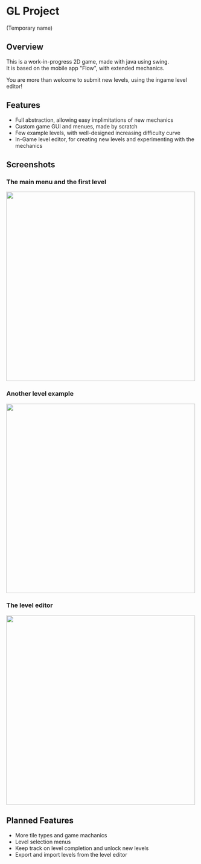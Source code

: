 # GL Project  
(Temporary name)


## Overview
This is a work-in-progress 2D game, made with java using swing.  
It is based on the mobile app "Flow", with extended mechanics.  

You are more than welcome to submit new levels, using the ingame level editor!

## Features
* Full abstraction, allowing easy implimitations of new mechanics
* Custom game GUI and menues, made by scratch
* Few example levels, with well-designed increasing difficulty curve
* In-Game level editor, for creating new levels and experimenting with the mechanics

## Screenshots
### The main menu and the first level
<img src="https://i.gyazo.com/03864bcf88301328efc3a7e7c8cadc7a.gif" width="500">


### Another level example
<img src="https://i.gyazo.com/391c66202ec907384388b4270c9bda42.gif" width="500">


### The level editor
<img src="https://i.gyazo.com/120021428e5e66a03c0a3d3f9d5973a2.gif" width="500">

## Planned Features
* More tile types and game machanics
* Level selection menus
* Keep track on level completion and unlock new levels
* Export and import levels from the level editor
